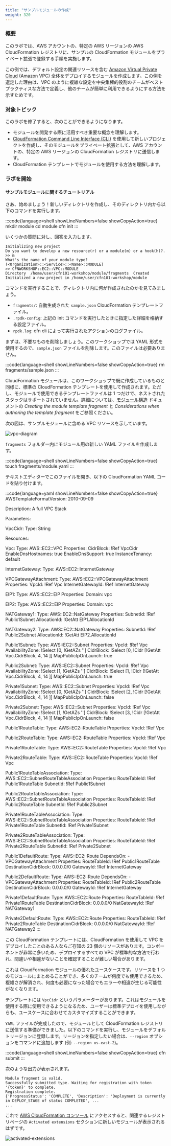 ```yaml
---
title: "サンプルモジュールの作成"
weight: 320
---
```


### 概要

このラボでは、AWS アカウントの、特定の AWS リージョンの AWS CloudFormation レジストリに、サンプルの CloudFormation モジュールをプライベート拡張で登録する手順を実施します。

この例では、デフォルト設定の関連リソースを含む [Amazon Virtual Private Cloud](https://docs.aws.amazon.com/ja_jp/vpc/latest/userguide/what-is-amazon-vpc.html) (Amazon VPC) 全体をデプロイするモジュールを作成します。この例を選定した理由は、VPC のように複雑な設定を中央集権的役割のチームがベストプラクティスな方法で定義し、他のチームが簡単に利用できるようにする方法を示すためです。

### 対象トピック

このラボを修了すると、次のことができるようになります。

* モジュールを開発する際に活用すべき重要な概念を理解します。
* [CloudFormation Command Line Interface (CLI)](https://docs.aws.amazon.com/ja_jp/cloudformation-cli/latest/userguide/what-is-cloudformation-cli.html) を使用して新しいプロジェクトを作成し、そのモジュールをプライベート拡張として、AWS アカウントの、特定の AWS リージョンの CloudFormation レジストリに送信します。
* CloudFormation テンプレートでモジュールを使用する方法を理解します。

### ラボを開始

#### サンプルモジュールに関するチュートリアル

さあ、始めましょう！新しいディレクトリを作成し、そのディレクトリ内から以下のコマンドを実行します。

:::code{language=shell showLineNumbers=false showCopyAction=true}
mkdir module
cd module
cfn init
:::

いくつかの質問に対し、回答を入力します。

    Initializing new project
    Do you want to develop a new resource(r) or a module(m) or a hook(h)?.
    >> m
    What's the name of your module type?
    (<Organization>::<Service>::<Name>::MODULE)
    >> CFNWORKSHOP::EC2::VPC::MODULE
    Directory  /home/user/cfn101-workshop/module/fragments  Created
    Initialized a new project in /home/user/cfn101-workshop/module

コマンドを実行することで、ディレクトリ内に何が作成されたのかを見てみましょう。

* `fragments/`: 自動生成された `sample.json` CloudFormation テンプレートファイル。
* `.rpdk-config`: 上記の init コマンドを実行したときに指定した詳細を格納する設定ファイル。
* `rpdk.log`: cfn cli によって実行されたアクションのログファイル。

まずは、不要なものを削除しましょう。このワークショップでは YAML 形式を使用するので、`sample.json` ファイルを削除します。このファイルは必要ありません。

:::code{language=shell showLineNumbers=false showCopyAction=true}
rm fragments/sample.json
:::

CloudFormation モジュールは、このワークショップで既に作成しているものと同様に、標準の CloudFormation テンプレートを使用して作成されます。ただし、モジュールで使用できるテンプレートファイルは 1 つだけで、ネストされたスタックはサポートされていません。詳細については、[モジュール構造](https://docs.aws.amazon.com/ja_jp/cloudformation-cli/latest/userguide/modules-structure.html) ドキュメントの _Creating the module template fragment_ と _Considerations when authoring the template fragment_ をご参照ください。

次の図は、サンプルモジュールに含める VPC リソースを示しています。

![vpc-diagram](/static/advanced/modules/vpc.png)

`fragments` フォルダー内にモジュール用の新しい YAML ファイルを作成します。

:::code{language=shell showLineNumbers=false showCopyAction=true}
touch fragments/module.yaml
:::

テキストエディターでこのファイルを開き、以下の CloudFormation YAML コードを貼り付けます。

<!-- vale off -->
:::code{language=yaml showLineNumbers=false showCopyAction=true}
AWSTemplateFormatVersion: 2010-09-09

Description: A full VPC Stack

Parameters:

  VpcCidr:
    Type: String

Resources:

  Vpc:
    Type: AWS::EC2::VPC
    Properties:
      CidrBlock: !Ref VpcCidr
      EnableDnsHostnames: true
      EnableDnsSupport: true
      InstanceTenancy: default

  InternetGateway:
    Type: AWS::EC2::InternetGateway

  VPCGatewayAttachment:
    Type: AWS::EC2::VPCGatewayAttachment
    Properties:
      VpcId: !Ref Vpc
      InternetGatewayId: !Ref InternetGateway

  EIP1:
    Type: AWS::EC2::EIP
    Properties:
      Domain: vpc

  EIP2:
    Type: AWS::EC2::EIP
    Properties:
      Domain: vpc

  NATGateway1:
    Type: AWS::EC2::NatGateway
    Properties:
      SubnetId: !Ref Public1Subnet
      AllocationId: !GetAtt EIP1.AllocationId

  NATGateway2:
    Type: AWS::EC2::NatGateway
    Properties:
      SubnetId: !Ref Public2Subnet
      AllocationId: !GetAtt EIP2.AllocationId

  Public1Subnet:
    Type: AWS::EC2::Subnet
    Properties:
      VpcId: !Ref Vpc
      AvailabilityZone: !Select [0, !GetAZs '']
      CidrBlock: !Select [0, !Cidr [!GetAtt Vpc.CidrBlock, 4, 14 ]]
      MapPublicIpOnLaunch: true

  Public2Subnet:
    Type: AWS::EC2::Subnet
    Properties:
      VpcId: !Ref Vpc
      AvailabilityZone: !Select [1, !GetAZs '']
      CidrBlock: !Select [1, !Cidr [!GetAtt Vpc.CidrBlock, 4, 14 ]]
      MapPublicIpOnLaunch: true

  Private1Subnet:
    Type: AWS::EC2::Subnet
    Properties:
      VpcId: !Ref Vpc
      AvailabilityZone: !Select [0, !GetAZs '']
      CidrBlock: !Select [2, !Cidr [!GetAtt Vpc.CidrBlock, 4, 14 ]]
      MapPublicIpOnLaunch: false

  Private2Subnet:
    Type: AWS::EC2::Subnet
    Properties:
      VpcId: !Ref Vpc
      AvailabilityZone: !Select [1, !GetAZs '']
      CidrBlock: !Select [3, !Cidr [!GetAtt Vpc.CidrBlock, 4, 14 ]]
      MapPublicIpOnLaunch: false

  Public1RouteTable:
    Type: AWS::EC2::RouteTable
    Properties:
      VpcId: !Ref Vpc

  Public2RouteTable:
    Type: AWS::EC2::RouteTable
    Properties:
      VpcId: !Ref Vpc

  Private1RouteTable:
    Type: AWS::EC2::RouteTable
    Properties:
      VpcId: !Ref Vpc

  Private2RouteTable:
    Type: AWS::EC2::RouteTable
    Properties:
      VpcId: !Ref Vpc

  Public1RouteTableAssociation:
    Type: AWS::EC2::SubnetRouteTableAssociation
    Properties:
      RouteTableId: !Ref Public1RouteTable
      SubnetId: !Ref Public1Subnet

  Public2RouteTableAssociation:
    Type: AWS::EC2::SubnetRouteTableAssociation
    Properties:
      RouteTableId: !Ref Public2RouteTable
      SubnetId: !Ref Public2Subnet

  Private1RouteTableAssociation:
    Type: AWS::EC2::SubnetRouteTableAssociation
    Properties:
      RouteTableId: !Ref Private1RouteTable
      SubnetId: !Ref Private1Subnet

  Private2RouteTableAssociation:
    Type: AWS::EC2::SubnetRouteTableAssociation
    Properties:
      RouteTableId: !Ref Private2RouteTable
      SubnetId: !Ref Private2Subnet

  Public1DefaultRoute:
    Type: AWS::EC2::Route
    DependsOn:
      - VPCGatewayAttachment
    Properties:
      RouteTableId: !Ref Public1RouteTable
      DestinationCidrBlock: 0.0.0.0/0
      GatewayId: !Ref InternetGateway

  Public2DefaultRoute:
    Type: AWS::EC2::Route
    DependsOn:
      - VPCGatewayAttachment
    Properties:
      RouteTableId: !Ref Public2RouteTable
      DestinationCidrBlock: 0.0.0.0/0
      GatewayId: !Ref InternetGateway

  Private1DefaultRoute:
    Type: AWS::EC2::Route
    Properties:
      RouteTableId: !Ref Private1RouteTable
      DestinationCidrBlock: 0.0.0.0/0
      NatGatewayId: !Ref NATGateway1

  Private2DefaultRoute:
    Type: AWS::EC2::Route
    Properties:
      RouteTableId: !Ref Private2RouteTable
      DestinationCidrBlock: 0.0.0.0/0
      NatGatewayId: !Ref NATGateway2
:::
<!-- vale on -->

この CloudFormation テンプレートには、CloudFormation を使用して VPC をデプロイしたことのある人ならご存知の 23 個のリソースがあります。コンポーネントが非常に多いため、デプロイするすべての VPC が標準的な方法で行われ、間違いや相違がないことを確認することが難しい場合があります。

これは CloudFormation モジュールの優れたユースケースです。リソースを 1 つのモジュールにまとめることができ、多くのチームが何度でも使用できるため、複雑さが解消され、何度も必要になった場合でもエラーや相違が生じる可能性がなくなります。

テンプレートには `VpcCidr` というパラメーターがあります。これはモジュールを使用する際に使用できるようになるため、ユーザーは標準デプロイを使用しながらも、ユースケースに合わせてカスタマイズすることができます。

`YAML` ファイルが完成したので、モジュールとして CloudFormation レジストリに送信する準備ができました。以下のコマンドを実行し、モジュールをデフォルトリージョンに登録します。リージョンを指定したい場合は、`--region` オプションをコマンドに追加します (例: `--region us-east-2`)。

:::code{language=shell showLineNumbers=false showCopyAction=true}
cfn submit
:::

次のような出力が表示されます。

```
Module fragment is valid.
Successfully submitted type. Waiting for registration with token '{token}' to complete.
Registration complete.
{'ProgressStatus': 'COMPLETE', 'Description': 'Deployment is currently in DEPLOY_STAGE of status COMPLETED', ...
...
```

これで [AWS CloudFormation コンソール](https://console.aws.amazon.com/cloudformation/) にアクセスすると、関連するレジストリページの `Activated extensions` セクションに新しいモジュールが表示されるはずです。

![activated-extensions](/static/advanced/modules/ActivatedExtensions.png)
